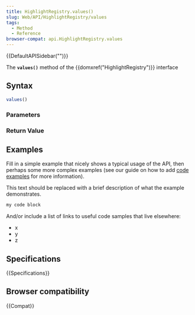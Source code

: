 ```yaml
---
title: HighlightRegistry.values()
slug: Web/API/HighlightRegistry/values
tags:
  - Method
  - Reference
browser-compat: api.HighlightRegistry.values
---
```

{{DefaultAPISidebar("")}}

The **`values()`** method of the {{domxref("HighlightRegistry")}} interface 

## Syntax

```js
values()
```

### Parameters



### Return Value



## Examples

Fill in a simple example that nicely shows a typical usage of the API, then perhaps some more complex examples (see our guide on how to add [code examples](/en-US/docs/MDN/Contribute/Structures/Code_examples) for more information).

This text should be replaced with a brief description of what the example demonstrates.

```js
my code block
```

And/or include a list of links to useful code samples that live elsewhere:

*   x
*   y
*   z

## Specifications

{{Specifications}}

## Browser compatibility

{{Compat}}

